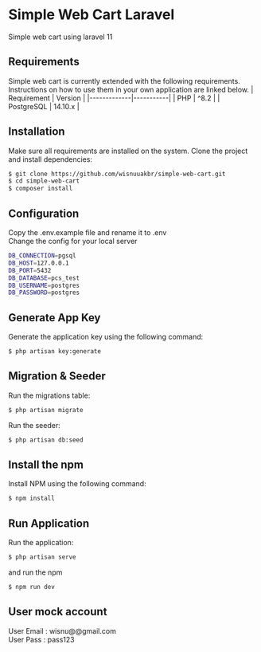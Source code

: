 # Simple Web Cart Laravel

Simple web cart using laravel 11

## Requirements

Simple web cart is currently extended with the following requirements.  
Instructions on how to use them in your own application are linked below.
| Requirement |  Version  |
|-------------|-----------|
| PHP         |  ^8.2     |
| PostgreSQL  |  14.10.x  |

## Installation

Make sure all requirements are installed on the system.
Clone the project and install dependencies:

```bash
$ git clone https://github.com/wisnuuakbr/simple-web-cart.git
$ cd simple-web-cart
$ composer install
```

## Configuration

Copy the .env.example file and rename it to .env  
Change the config for your local server

```bash
DB_CONNECTION=pgsql
DB_HOST=127.0.0.1
DB_PORT=5432
DB_DATABASE=pcs_test
DB_USERNAME=postgres
DB_PASSWORD=postgres
```

## Generate App Key

Generate the application key using the following command:

```bash
$ php artisan key:generate
```

## Migration & Seeder

Run the migrations table:

```bash
$ php artisan migrate
```

Run the seeder:

```bash
$ php artisan db:seed
```

## Install the npm

Install NPM using the following command:

```bash
$ npm install
```

## Run Application

Run the application:

```bash
$ php artisan serve
```

and run the npm

```bash
$ npm run dev
```

## User mock account
User Email : wisnu@@gmail.com  
User Pass  : pass123
